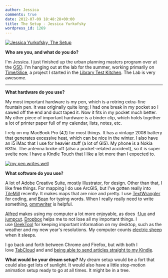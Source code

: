 ```yaml
---
author: Jessica
comments: true
date: 2012-07-09 18:48:28+00:00
title: The Setup - Jessica Yurkofsky
wordpress_id: 1269
---
```


[![Jessica Yurkofsky, The Setup](http://librarylab.law.harvard.edu/blog/wp-content/uploads/2012/07/DSC_3374-1024x685.jpg)](http://librarylab.law.harvard.edu/blog/wp-content/uploads/2012/07/DSC_3374.jpg)

**Who are you, and what do you do?**

I'm Jessica. I just finished up the urban planning masters program over at the [GSD](http://www.gsd.harvard.edu/). I'm hanging out at the lab for the summer, working primarily on[ Time/Slice](http://librarylab.law.harvard.edu/blog/2012/06/14/timeslice/), a project I started in the [Library Test Kitchen](http://librarytestkitchen.org/). The Lab is very awesome.

** **

**What hardware do you use?**

My most important hardware is my pen, which is a rotring extra-fine fountain pen. It was originally quite long; I had one break in my pocket so I sawed off the end and duct taped it. Now it fits in my pocket much better. My other piece of important hardware is a binder clip, which holds together a lot of printer paper full of my calendar, lists, notes, etc.

I rely on my MacBook Pro (4,1) for most things. It has a vintage 2008 battery that generates excessive heat, which can be nice in the winter. I also have an i5 iMac that I use for heavier stuff (a lot of GIS). My phone is a Nokia 6315i. The antenna broke off (also a pocket-related accident), so it is super svelte now. I have a Kindle Touch that I like a lot more than I expected to.

[![my pen writes well](http://librarylab.law.harvard.edu/blog/wp-content/uploads/2012/07/photo-15-300x252.jpg)](http://librarylab.law.harvard.edu/blog/wp-content/uploads/2012/07/photo-15.jpg)




**What software do you use?**

A lot of Adobe Creative Suite, mostly Illustrator, for design. Other than that, I like free things. For mapping I do use ArcGIS, but I've gotten really into [TileMill](http://mapbox.com/tilemill/) recently. It makes maps that are nice and pretty. I use [TextWrangler](http://www.barebones.com/products/TextWrangler/) for coding, and [Bean](http://www.bean-osx.com/Bean.html) for typing words. When I really really need to write something, [ommwriter](http://www.ommwriter.com/) is helpful.

[Alfred](http://www.alfredapp.com/) makes using my computer a lot more enjoyable, as does  [f.lux](http://stereopsis.com/flux/) and [jumpcut](http://jumpcut.sourceforge.net/). [Dropbox](https://www.dropbox.com/) helps me to not lose all my important things. I use [GeekTool](http://projects.tynsoe.org/en/geektool/index.php) for keeping important information on my desktop, such as the weather and my new year's resolutions. My computer counts [electric sheep](http://www.electricsheep.org/) when it sleeps.

I go back and forth between Chrome and Firefox, but with both I love [TabCloud](https://chrometabcloud.appspot.com/) and and [being able to send articles straight to my Kindle](http://fivefilters.org/kindle-it/).

**What would be your dream setup?**
My dream setup would be a fort that could also get lots of sunlight. It would also have a little stop-motion animation setup ready to go at all times. It might be in a tree.
